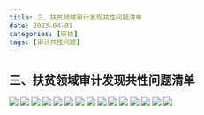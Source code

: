 ```yaml
---
title: 三、扶贫领域审计发现共性问题清单
date: 2023-04-01
categories: [审技]
tags: [审计共性问题]
---
```

## 三、扶贫领域审计发现共性问题清单

![](https://img.richfan.site/audit/审计发现共性问题清单/三、扶贫领域审计发现共性问题清单/扶贫领域审计发现共性问题清单_页面_023.webp)
![](https://img.richfan.site/audit/审计发现共性问题清单/三、扶贫领域审计发现共性问题清单/扶贫领域审计发现共性问题清单_页面_024.webp)
![](https://img.richfan.site/audit/审计发现共性问题清单/三、扶贫领域审计发现共性问题清单/扶贫领域审计发现共性问题清单_页面_025.webp)
![](https://img.richfan.site/audit/审计发现共性问题清单/三、扶贫领域审计发现共性问题清单/扶贫领域审计发现共性问题清单_页面_026.webp)
![](https://img.richfan.site/audit/审计发现共性问题清单/三、扶贫领域审计发现共性问题清单/扶贫领域审计发现共性问题清单_页面_027.webp)
![](https://img.richfan.site/audit/审计发现共性问题清单/三、扶贫领域审计发现共性问题清单/扶贫领域审计发现共性问题清单_页面_028.webp)
![](https://img.richfan.site/audit/审计发现共性问题清单/三、扶贫领域审计发现共性问题清单/扶贫领域审计发现共性问题清单_页面_029.webp)
![](https://img.richfan.site/audit/审计发现共性问题清单/三、扶贫领域审计发现共性问题清单/扶贫领域审计发现共性问题清单_页面_030.webp)
![](https://img.richfan.site/audit/审计发现共性问题清单/三、扶贫领域审计发现共性问题清单/扶贫领域审计发现共性问题清单_页面_031.webp)
![](https://img.richfan.site/audit/审计发现共性问题清单/三、扶贫领域审计发现共性问题清单/扶贫领域审计发现共性问题清单_页面_032.webp)
![](https://img.richfan.site/audit/审计发现共性问题清单/三、扶贫领域审计发现共性问题清单/扶贫领域审计发现共性问题清单_页面_033.webp)
![](https://img.richfan.site/audit/审计发现共性问题清单/三、扶贫领域审计发现共性问题清单/扶贫领域审计发现共性问题清单_页面_034.webp)
![](https://img.richfan.site/audit/审计发现共性问题清单/三、扶贫领域审计发现共性问题清单/扶贫领域审计发现共性问题清单_页面_035.webp)
![](https://img.richfan.site/audit/审计发现共性问题清单/三、扶贫领域审计发现共性问题清单/扶贫领域审计发现共性问题清单_页面_036.webp)
![](https://img.richfan.site/audit/审计发现共性问题清单/三、扶贫领域审计发现共性问题清单/扶贫领域审计发现共性问题清单_页面_037.webp)

